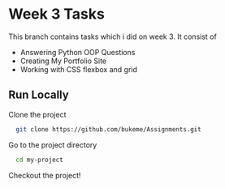 
# Week 3 Tasks

This branch contains tasks which i did on week 3. It consist of 
- Answering Python OOP Questions 
- Creating My Portfolio Site
- Working with CSS flexbox and grid




## Run Locally

Clone the project

```bash
  git clone https://github.com/bukeme/Assignments.git
```

Go to the project directory

```bash
  cd my-project
```

Checkout the project!

